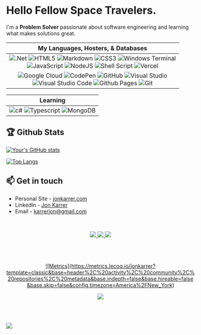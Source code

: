 # Hello Fellow Space Travelers.

I'm a **Problem Solver** passionate about software engineering and learning what makes solutions great.

 <div align="center">

| My Languages, Hosters, & Databases |
| :----: |
| ![.Net](https://img.shields.io/badge/.NET-5C2D91?style=for-the-badge&logo=.net&logoColor=white) ![HTML5](https://img.shields.io/badge/html5-%23E34F26.svg?style=for-the-badge&logo=html5&logoColor=white) ![Markdown](https://img.shields.io/badge/markdown-%23000000.svg?style=for-the-badge&logo=markdown&logoColor=white) ![CSS3](https://img.shields.io/badge/css3-%231572B6.svg?style=for-the-badge&logo=css3&logoColor=white) ![Windows Terminal](https://img.shields.io/badge/Windows%20Terminal-%234D4D4D.svg?style=for-the-badge&logo=windows-terminal&logoColor=white) <br> ![JavaScript](https://img.shields.io/badge/javascript-%23323330.svg?style=for-the-badge&logo=javascript&logoColor=%23F7DF1E) ![NodeJS](https://img.shields.io/badge/node.js-6DA55F?style=for-the-badge&logo=node.js&logoColor=white) ![Shell Script](https://img.shields.io/badge/shell_script-%23121011.svg?style=for-the-badge&logo=gnu-bash&logoColor=white) ![Vercel](https://img.shields.io/badge/vercel-%23000000.svg?style=for-the-badge&logo=vercel&logoColor=white)|
| ![Google Cloud](https://img.shields.io/badge/GoogleCloud-%234285F4.svg?style=for-the-badge&logo=google-cloud&logoColor=white) ![CodePen](https://img.shields.io/badge/Codepen-000000?style=for-the-badge&logo=codepen&logoColor=white) ![GitHub](https://img.shields.io/badge/github-%23121011.svg?style=for-the-badge&logo=github&logoColor=white) ![Visual Studio](https://img.shields.io/badge/Visual%20Studio-5C2D91.svg?style=for-the-badge&logo=visual-studio&logoColor=white) <br> ![Visual Studio Code](https://img.shields.io/badge/Visual%20Studio%20Code-0078d7.svg?style=for-the-badge&logo=visual-studio-code&logoColor=white) ![Github Pages](https://img.shields.io/badge/github%20pages-121013?style=for-the-badge&logo=github&logoColor=white) ![Git](https://img.shields.io/badge/git-%23F05033.svg?style=for-the-badge&logo=git&logoColor=white)|

| Learning |
| :----: |
| ![c#](https://img.shields.io/badge/C%23-239120?style=for-the-badge&logo=c-sharp&logoColor=white) ![Typescript](https://img.shields.io/badge/TypeScript-007ACC?style=for-the-badge&logo=typescript&logoColor=white) ![MongoDB](https://img.shields.io/badge/MongoDB-%234ea94b.svg?style=for-the-badge&logo=mongodb&logoColor=white)|

</div>


## 🏆 Github Stats

[![Your's GitHub stats](https://github-readme-stats.vercel.app/api?username=jonkarrer&show_icons=true&theme=radical)](https://github.com/jonkarrer/github-readme-stats)

[![Top Langs](https://github-readme-stats.vercel.app/api/top-langs/?username=jonkarrer&layout=compact&theme=radical)](https://github.com/jonkarrer/github-readme-stats)

## 📫 Get in touch

- Personal Site - [jonkarrer.com](https://jonkarrer.com/)
- LinkedIn - [Jon Karrer](https://www.linkedin.com/in/jon-karrer-6b8a18186/)
- Email - karrerjon@gmail.com
  

<br>


<p float="left" align="center">

  <a href="https://github.com/jonkarrer">
    <img src="https://img.shields.io/github/followers/jonkarrer?style=for-the-badge&logo=github">
  <a href="https://github.com/jonkarrer">
    <img src="https://img.shields.io/github/stars/jonkarrer?style=for-the-badge&logo=git">
  <a href="https://github.com/WillDev12/jonkarrer">
    <img src="https://img.shields.io/github/watchers/WillDev12/jonkarrer?style=for-the-badge&logo=git">

</p><br><br>

<br>
    

<div align="center">
![Metrics](https://metrics.lecoq.io/jonkarrer?template=classic&base=header%2C%20activity%2C%20community%2C%20repositories%2C%20metadata&base.indepth=false&base.hireable=false&base.skip=false&config.timezone=America%2FNew_York)
</div>
    
<p float="left" align="center">
  <img src="https://github-readme-activity-graph.cyclic.app/graph?username=WillDev12&theme=tokyo-night">
</p>

<br><br>
    
<img src="https://github.com/BEPb/BEPb/blob/main/assets/Bottom_down.svg">

<!---<h3 align="center">⚠️ Multiple works in progress! ⚠️</h3>
<h4 align="center">Due to the creating of multiple projects, common inactivity may occur.<br>Please pardon any slow uploads or lack of updates.</h4>--->

